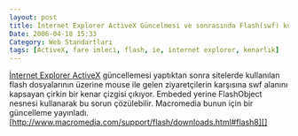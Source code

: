 ```yaml
---
layout: post
title: İnternet Explorer ActiveX Güncelmesi ve sonrasında Flash(swf) kullanılan sayfalardaki sorunlar
Date: 2006-04-18 15:33
Category: Web Standartları
tags: [ActiveX, fare imleci, flash, ie, internet explorer, kenarlık]
---
```


[İnternet Explorer ActiveX][] güncellemesi yaptıktan sonra sitelerde
kullanılan flash dosyalarının üzerine mouse ile gelen ziyaretçilerin
karşısına swf alanını kapsayan çirkin bir kenar çizgisi çıkıyor. Embeded yerine
FlashObject nesnesi kullanarak bu sorun çözülebilir. Macromedia bunun
için bir güncelleme yayınladı.
[http://www.macromedia.com/support/flash/downloads.html#flash8][]

  [İnternet Explorer ActiveX]: http://support.microsoft.com/kb/912945
  [http://www.macromedia.com/support/flash/downloads.html#flash8]: http://www.macromedia.com/support/flash/downloads.html#flash8
  [100]: http://www.kirupa.com/developer/flash8/flash_fix.htm
